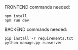 FRONTEND commands needed:

```
npm intall
npm run dev
```

BACKEND commands needed:

```
pip install -r requirements.txt
python manage.py runserver
```
